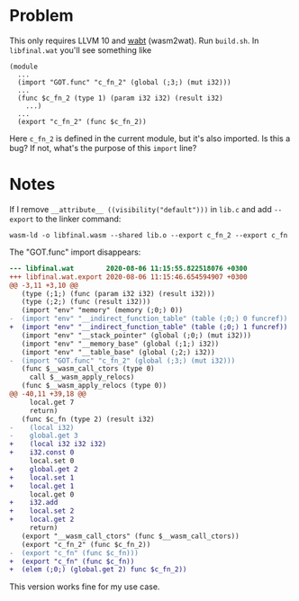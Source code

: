 # Problem

This only requires LLVM 10 and [wabt][1] (wasm2wat). Run `build.sh`. In
`libfinal.wat` you'll see something like


```wat
(module
  ...
  (import "GOT.func" "c_fn_2" (global (;3;) (mut i32)))
  ...
  (func $c_fn_2 (type 1) (param i32 i32) (result i32)
    ...)
  ...
  (export "c_fn_2" (func $c_fn_2))
```

Here `c_fn_2` is defined in the current module, but it's also imported. Is this
a bug? If not, what's the purpose of this `import` line?

[1]: https://github.com/WebAssembly/wabt

# Notes

If I remove `__attribute__ ((visibility("default")))` in `lib.c` and add
`--export` to the linker command:

```
wasm-ld -o libfinal.wasm --shared lib.o --export c_fn_2 --export c_fn
```

The "GOT.func" import disappears:

```diff
--- libfinal.wat        2020-08-06 11:15:55.822518076 +0300
+++ libfinal.wat.export 2020-08-06 11:15:46.654594907 +0300
@@ -3,11 +3,10 @@
   (type (;1;) (func (param i32 i32) (result i32)))
   (type (;2;) (func (result i32)))
   (import "env" "memory" (memory (;0;) 0))
-  (import "env" "__indirect_function_table" (table (;0;) 0 funcref))
+  (import "env" "__indirect_function_table" (table (;0;) 1 funcref))
   (import "env" "__stack_pointer" (global (;0;) (mut i32)))
   (import "env" "__memory_base" (global (;1;) i32))
   (import "env" "__table_base" (global (;2;) i32))
-  (import "GOT.func" "c_fn_2" (global (;3;) (mut i32)))
   (func $__wasm_call_ctors (type 0)
     call $__wasm_apply_relocs)
   (func $__wasm_apply_relocs (type 0))
@@ -40,11 +39,18 @@
     local.get 7
     return)
   (func $c_fn (type 2) (result i32)
-    (local i32)
-    global.get 3
+    (local i32 i32 i32)
+    i32.const 0
     local.set 0
+    global.get 2
+    local.set 1
+    local.get 1
     local.get 0
+    i32.add
+    local.set 2
+    local.get 2
     return)
   (export "__wasm_call_ctors" (func $__wasm_call_ctors))
   (export "c_fn_2" (func $c_fn_2))
-  (export "c_fn" (func $c_fn)))
+  (export "c_fn" (func $c_fn))
+  (elem (;0;) (global.get 2) func $c_fn_2))
```

This version works fine for my use case.
